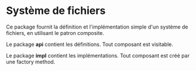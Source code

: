 # Système de fichiers

Ce package fournit la définition et l'implémentation simple d'un système de
fichiers, en utilisant le patron composite.

Le package __api__ contient les définitions. Tout composant est visitable.

Le package __impl__ contient les implémentations. Tout composant est créé par une factory method.
